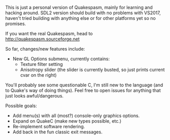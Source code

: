 This is just a personal version of Quakespasm, mainly for learning and hacking around. SDL2 version should build with no problems with VS2017, haven't tried building with anything else or for other platforms yet so no promises.

If you want the real Quakespasm, head to http://quakespasm.sourceforge.net

So far, changes/new features include:
* New GL Options submenu, currently contains:
    * Texture filter setting
    * Anisotropy slider (the slider is currently busted, so just prints current cvar on the right)

You'll probably see some questionable C, I'm still new to the language (and to Quake's way of doing things). Feel free to open issues for anything that just looks awful/dangerous.

Possible goals:
* Add menu(s) with all (most?) console-only graphics options.
* Expand on QuakeC (make new types possible, etc.)
* Re-implement software rendering.
* Add back in the fun classic exit messages.